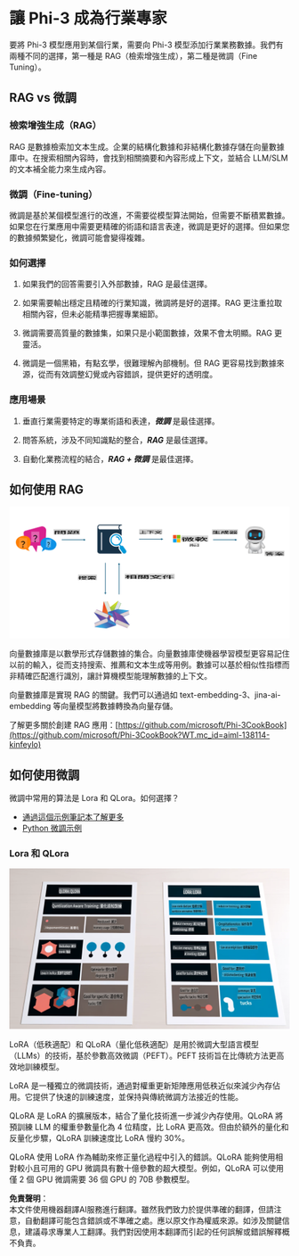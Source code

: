 # **讓 Phi-3 成為行業專家**

要將 Phi-3 模型應用到某個行業，需要向 Phi-3 模型添加行業業務數據。我們有兩種不同的選擇，第一種是 RAG（檢索增強生成），第二種是微調（Fine Tuning）。

## **RAG vs 微調**

### **檢索增強生成（RAG）**

RAG 是數據檢索加文本生成。企業的結構化數據和非結構化數據存儲在向量數據庫中。在搜索相關內容時，會找到相關摘要和內容形成上下文，並結合 LLM/SLM 的文本補全能力來生成內容。

### **微調（Fine-tuning）**

微調是基於某個模型進行的改進，不需要從模型算法開始，但需要不斷積累數據。如果您在行業應用中需要更精確的術語和語言表達，微調是更好的選擇。但如果您的數據頻繁變化，微調可能會變得複雜。

### **如何選擇**

1. 如果我們的回答需要引入外部數據，RAG 是最佳選擇。

2. 如果需要輸出穩定且精確的行業知識，微調將是好的選擇。RAG 更注重拉取相關內容，但未必能精準把握專業細節。

3. 微調需要高質量的數據集，如果只是小範圍數據，效果不會太明顯。RAG 更靈活。

4. 微調是一個黑箱，有點玄學，很難理解內部機制。但 RAG 更容易找到數據來源，從而有效調整幻覺或內容錯誤，提供更好的透明度。

### **應用場景**

1. 垂直行業需要特定的專業術語和表達，***微調*** 是最佳選擇。

2. 問答系統，涉及不同知識點的整合，***RAG*** 是最佳選擇。

3. 自動化業務流程的結合，***RAG + 微調*** 是最佳選擇。

## **如何使用 RAG**

![rag](../../../../translated_images/rag.36e7cb856f120334d577fde60c6a5d7c5eecae255dac387669303d30b4b3efa4.hk.png)

向量數據庫是以數學形式存儲數據的集合。向量數據庫使機器學習模型更容易記住以前的輸入，從而支持搜索、推薦和文本生成等用例。數據可以基於相似性指標而非精確匹配進行識別，讓計算機模型能理解數據的上下文。

向量數據庫是實現 RAG 的關鍵。我們可以通過如 text-embedding-3、jina-ai-embedding 等向量模型將數據轉換為向量存儲。

了解更多關於創建 RAG 應用：[https://github.com/microsoft/Phi-3CookBook](https://github.com/microsoft/Phi-3CookBook?WT.mc_id=aiml-138114-kinfeylo)

## **如何使用微調**

微調中常用的算法是 Lora 和 QLora。如何選擇？
- [通過這個示例筆記本了解更多](../../../../code/04.Finetuning/Phi_3_Inference_Finetuning.ipynb)
- [Python 微調示例](../../../../code/04.Finetuning/FineTrainingScript.py)

### **Lora 和 QLora**

![lora](../../../../translated_images/qlora.6aeba71122bc0c8d56ccf0bc36b861304939fee087f43c1fc6cc5c9cb8764725.hk.png)

LoRA（低秩適配）和 QLoRA（量化低秩適配）是用於微調大型語言模型（LLMs）的技術，基於參數高效微調（PEFT）。PEFT 技術旨在比傳統方法更高效地訓練模型。

LoRA 是一種獨立的微調技術，通過對權重更新矩陣應用低秩近似來減少內存佔用。它提供了快速的訓練速度，並保持與傳統微調方法接近的性能。

QLoRA 是 LoRA 的擴展版本，結合了量化技術進一步減少內存使用。QLoRA 將預訓練 LLM 的權重參數量化為 4 位精度，比 LoRA 更高效。但由於額外的量化和反量化步驟，QLoRA 訓練速度比 LoRA 慢約 30%。

QLoRA 使用 LoRA 作為輔助來修正量化過程中引入的錯誤。QLoRA 能夠使用相對較小且可用的 GPU 微調具有數十億參數的超大模型。例如，QLoRA 可以使用僅 2 個 GPU 微調需要 36 個 GPU 的 70B 參數模型。

**免責聲明**：  
本文件使用機器翻譯AI服務進行翻譯。雖然我們致力於提供準確的翻譯，但請注意，自動翻譯可能包含錯誤或不準確之處。應以原文作為權威來源。如涉及關鍵信息，建議尋求專業人工翻譯。我們對因使用本翻譯而引起的任何誤解或錯誤解釋概不負責。